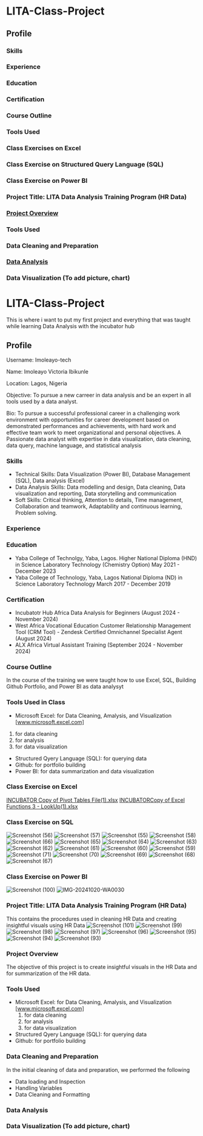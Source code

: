 # LITA-Class-Project

## Profile

### Skills

### Experience

### Education

### Certification

### Course Outline

### Tools Used 

### Class Exercises on Excel

### Class Exercise on Structured Query Language (SQL)

### Class Exercise on Power BI

### Project Title: LITA Data Analysis Training Program (HR Data)

### [Project Overview](project.overview)

### Tools Used

### Data Cleaning and Preparation

### [Data Analysis](data.analysis)

### Data Visualization (To add picture, chart)






# LITA-Class-Project
This is where i want to put my first project and everything that was taught while learning Data Analysis with the incubator hub

 ## Profile
 Username: Imoleayo-tech

 Name: Imoleayo Victoria Ibikunle
 
 Location: Lagos, Nigeria
 
 Objective: To pursue a new carreer in data analysis and be an expert in all tools used by a data analyst.
 
 Bio: To pursue a successful professional career in a challenging work environment with opportunities for career development based on demonstrated performances and achievements, with hard work and effective team work to meet organizational and personal objectives. A Passionate data analyst with expertise in data visualization, data cleaning, data query, machine language, and statistical analysis
### Skills
- Technical Skills: Data Visualization (Power BI), Database Management (SQL), Data analysis (Excel)
- Data Analysis Skills: Data modelling and design, Data cleaning, Data visualization and reporting, Data storytelling and communication
- Soft Skills: Critical thinking, Attention to details, Time management, Collaboration and teamwork, Adaptability and continuous learning, Problem solving.
### Experience
 
### Education
- Yaba College of Technolgy, Yaba, Lagos.                            Higher National Diploma (HND) in Science Laboratory Technology (Chemistry Option) May 2021 - December 2023
- Yaba College of Technology, Yaba, Lagos                            National Diploma (ND) in Science Laboratory Technology March 2017 - December 2019
### Certification
- Incubatotr Hub Africa               Data Analysis for Beginners (August 2024 - November 2024)
- West Africa Vocational Education    Customer Relationship Management Tool (CRM Tool) - Zendesk Certified Omnichannel Specialist Agent (August 2024)
- ALX Africa                          Virtual Assistant Training (September 2024 - November 2024)
 ### Course Outline
  In the course of the training we were taught how to use Excel, SQL, Building Github Portfolio, and Power BI as data analysyt
 ### Tools Used in Class
- Microsoft Excel: for Data Cleaning, Amalysis, and Visualization [www.microsoft.excel.com]
1. for data cleaning
2. for analysis
3. for data visualization
- Structured Qyery Language (SQL): for querying data
- Github: for portfolio building
- Power BI: for data summarization and data visualization
### Class Exercise on Excel 
[INCUBATOR Copy of Pivot Tables File(1).xlsx](https://github.com/user-attachments/files/17694965/INCUBATOR.Copy.of.Pivot.Tables.File.1.xlsx)
[INCUBATORCopy of Excel Functions 3 - LookUp(1).xlsx](https://github.com/user-attachments/files/17694974/INCUBATORCopy.of.Excel.Functions.3.-.LookUp.1.xlsx)

### Class Exercise on SQL
![Screenshot (56)](https://github.com/user-attachments/assets/c945d4a5-a136-4173-bbeb-a2e64b5d146a)
![Screenshot (57)](https://github.com/user-attachments/assets/3ab0ab20-80bd-45cc-9e4a-ea4dcac0139f)
![Screenshot (55)](https://github.com/user-attachments/assets/9ec5480a-1a8b-4c41-ab1c-0a279b5b5c7a)
![Screenshot (58)](https://github.com/user-attachments/assets/8ffa4bca-aff3-4550-a842-1574ab5a09ca)
![Screenshot (66)](https://github.com/user-attachments/assets/0f016c0c-9777-44f2-acc3-5c570158573c)
![Screenshot (65)](https://github.com/user-attachments/assets/7e0037b2-0617-4caa-aeba-a4a92d1aaf42)
![Screenshot (64)](https://github.com/user-attachments/assets/213316b9-2243-4528-952a-14d65d24b8b7)
![Screenshot (63)](https://github.com/user-attachments/assets/2b69fee8-3d58-4ae0-a354-ac8bbaf066b0)
![Screenshot (62)](https://github.com/user-attachments/assets/cabae260-0465-4e2c-9d72-1f00a91f2518)
![Screenshot (61)](https://github.com/user-attachments/assets/a038f2a1-2163-4fd8-9915-c5282a0979ca)
![Screenshot (60)](https://github.com/user-attachments/assets/1b42f800-9452-4f41-9855-d5b0e9ccfcbf)
![Screenshot (59)](https://github.com/user-attachments/assets/90879430-eadc-4fa2-9d6b-0d2ef092db4e)
![Screenshot (71)](https://github.com/user-attachments/assets/5d97341d-cfc1-4417-ab5f-055573e5d9af)
![Screenshot (70)](https://github.com/user-attachments/assets/96802063-0e9a-4c2e-9647-2567e7e5da9c)
![Screenshot (69)](https://github.com/user-attachments/assets/510aadf6-5ec5-4ba3-98a1-2c720ea40e90)
![Screenshot (68)](https://github.com/user-attachments/assets/2fd8cac4-2aaa-484f-b3d3-853927f8476f)
![Screenshot (67)](https://github.com/user-attachments/assets/afc43999-0b64-4578-aefe-aab7f51ac95a)

### Class Exercise on Power BI
![Screenshot (100)](https://github.com/user-attachments/assets/1d5b01f9-e954-4edf-9c93-ebf7a28bd72e)
![IMG-20241020-WA0030](https://github.com/user-attachments/assets/4709e8ac-05e1-4f9e-a1cf-eab3b872e748)


### Project Title: LITA Data Analysis Training Program (HR Data) 
This contains the procedures used in cleaning HR Data and creating insightful visuals using HR Data 
![Screenshot (101)](https://github.com/user-attachments/assets/b5b18f1f-5b83-4582-ade8-c2a64c6169a3)
![Screenshot (99)](https://github.com/user-attachments/assets/7336a660-554e-42da-80f4-624c68aa2d95)
![Screenshot (98)](https://github.com/user-attachments/assets/63b0a4cb-4cb0-45d4-8c8d-3c63d15b4b58)
![Screenshot (97)](https://github.com/user-attachments/assets/0704146e-0452-463f-958d-e4d524fad846)
![Screenshot (96)](https://github.com/user-attachments/assets/afe8a224-21c2-4e00-a157-7c2e36604c8c)
![Screenshot (95)](https://github.com/user-attachments/assets/13fdd403-d089-4e12-873f-7756ecaff073)
![Screenshot (94)](https://github.com/user-attachments/assets/5b14276b-8b18-49ae-aa12-1fe4fbf86c06)
![Screenshot (93)](https://github.com/user-attachments/assets/914b44b7-602a-41b4-b566-2e4c268c6a36)


### Project Overview
The objective of this project is to create insightful visuals in the HR Data and for summarization of the HR data. 

### Tools Used
- Microsoft Excel: for Data Cleaning, Amalysis, and Visualization [www.microsoft.excel.com]
    1. for data cleaning
    2. for analysis
    3. for data visualization
- Structured Qyery Language (SQL): for querying data
- Github: for portfolio building

### Data Cleaning and Preparation
In the initial cleaning of data and preparation, we performed the following
- Data loading and Inspection
- Handling Variables
- Data Cleaning and Formatting

### Data Analysis

### Data Visualization (To add picture, chart)

